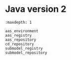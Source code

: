 # Java version 2

```{toctree}
:maxdepth: 1

aas_environment
aas_registry
aas_repository
cd_repository
submodel_registry
submodel_repository
```